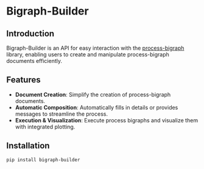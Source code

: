 # Bigraph-Builder

## Introduction
Bigraph-Builder is an API for easy interaction with the [process-bigraph](
https://github.com/vivarium-collective/process-bigraph) library, enabling users to create and manipulate process-bigraph 
documents efficiently.

## Features
- **Document Creation**: Simplify the creation of process-bigraph documents.
- **Automatic Composition**: Automatically fills in details or provides messages to streamline the process.
- **Execution & Visualization**: Execute process bigraphs and visualize them with integrated plotting.

## Installation
```bash
pip install bigraph-builder
